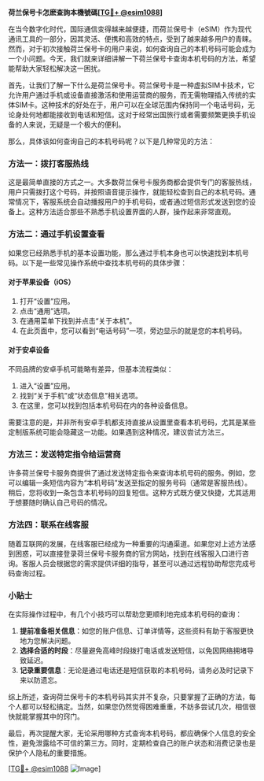**荷兰保号卡怎麽查詢本機號碼[[TG💪+ @esim1088](https://t.me/s/esim1088)]**

在当今数字化时代，国际通信变得越来越便捷，而荷兰保号卡（eSIM）作为现代通讯工具的一部分，因其灵活、便携和高效的特点，受到了越来越多用户的青睐。然而，对于初次接触荷兰保号卡的用户来说，如何查询自己的本机号码可能会成为一个小问题。今天，我们就来详细讲解一下荷兰保号卡查询本机号码的方法，希望能帮助大家轻松解决这一困扰。

首先，让我们了解一下什么是荷兰保号卡。荷兰保号卡是一种虚拟SIM卡技术，它允许用户通过手机或设备直接激活和使用运营商的服务，而无需物理插入传统的实体SIM卡。这种技术的好处在于，用户可以在全球范围内保持同一个电话号码，无论身处何地都能接收到电话和短信。这对于经常出国旅行或者需要频繁更换手机设备的人来说，无疑是一个极大的便利。

那么，具体该如何查询自己的本机号码呢？以下是几种常见的方法：

### 方法一：拨打客服热线

这是最简单直接的方式之一。大多数荷兰保号卡服务商都会提供专门的客服热线，用户只需拨打这个号码，并按照语音提示操作，就能轻松查到自己的本机号码。通常情况下，客服系统会自动播报用户的手机号码，或者通过短信形式发送到您的设备上。这种方法适合那些不熟悉手机设置界面的人群，操作起来非常直观。

### 方法二：通过手机设置查看

如果您已经熟悉手机的基本设置功能，那么通过手机本身也可以快速找到本机号码。以下是一些常见操作系统中查找本机号码的具体步骤：

#### 对于苹果设备（iOS）

1. 打开“设置”应用。
2. 点击“通用”选项。
3. 在通用菜单下找到并点击“关于本机”。
4. 在此页面中，您可以看到“电话号码”一项，旁边显示的就是您的本机号码。

#### 对于安卓设备

不同品牌的安卓手机可能略有差异，但基本流程类似：
1. 进入“设置”应用。
2. 找到“关于手机”或“状态信息”相关选项。
3. 在这里，您可以找到包括本机号码在内的各种设备信息。

需要注意的是，并非所有安卓手机都支持直接从设置里查看本机号码，尤其是某些定制版系统可能会隐藏这一功能。如果遇到这种情况，建议尝试方法三。

### 方法三：发送特定指令给运营商

许多荷兰保号卡服务商提供了通过发送特定指令来查询本机号码的服务。例如，您可以编辑一条短信内容为“本机号码”发送至指定的服务号码（通常是客服热线）。稍后，您将收到一条包含本机号码的回复短信。这种方式既方便又快捷，尤其适用于想要随时确认自己号码的情况。

### 方法四：联系在线客服

随着互联网的发展，在线客服已经成为一种重要的沟通渠道。如果您对上述方法感到困惑，可以直接登录荷兰保号卡服务商的官方网站，找到在线客服入口进行咨询。客服人员会根据您的需求提供详细的指导，甚至可以通过远程协助帮您完成号码查询过程。

### 小贴士

在实际操作过程中，有几个小技巧可以帮助您更顺利地完成本机号码的查询：

1. **提前准备相关信息**：如您的账户信息、订单详情等，这些资料有助于客服更快地为您解决问题。
2. **选择合适的时段**：尽量避免高峰时段拨打电话或发送短信，以免因网络拥堵导致延迟。
3. **记录重要信息**：无论是通过电话还是短信获取的本机号码，请务必及时记录下来以防遗忘。

综上所述，查询荷兰保号卡的本机号码其实并不复杂，只要掌握了正确的方法，每个人都可以轻松搞定。当然，如果您仍然觉得困难重重，不妨多尝试几次，相信很快就能掌握其中的窍门。

最后，再次提醒大家，无论采用哪种方式查询本机号码，都应确保个人信息的安全性，避免泄露给不可信的第三方。同时，定期检查自己的账户状态和消费记录也是保护个人隐私的重要措施。

[[TG💪+ @esim1088](https://t.me/s/esim1088) ![Image](https://i.postimg.cc/4NQfJmqS/Snipaste-2025-05-13-00-14-12.png)]